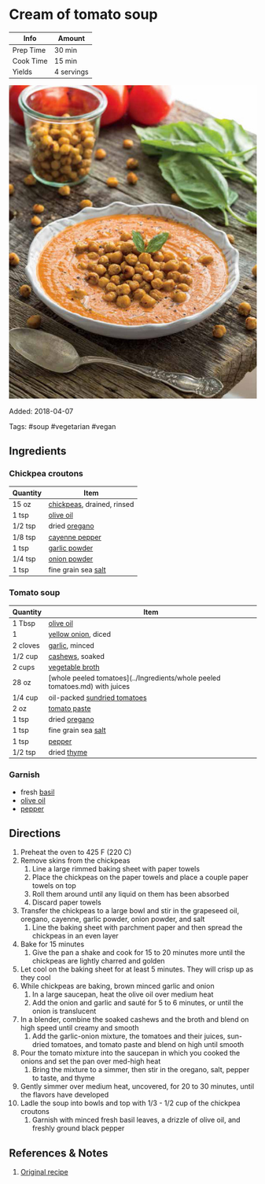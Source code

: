 # Cream of tomato soup

| Info      | Amount     |
| --------- | ---------- |
| Prep Time | 30 min     |
| Cook Time | 15 min     |
| Yields    | 4 servings |

![Cream of tomato soup](../Media/cream-tomato.jpg)

Added: 2018-04-07

Tags: #soup #vegetarian #vegan

## Ingredients

### Chickpea croutons

| Quantity | Item                                                      |
| -------- | --------------------------------------------------------- |
| 15 oz    | [chickpeas](../Ingredients/chickpeas.md), drained, rinsed |
| 1 tsp    | [olive oil](../Ingredients/olive%20oil.md)                  |
| 1/2 tsp  | dried [oregano](../Ingredients/oregano.md)                |
| 1/8 tsp  | [cayenne pepper](../Ingredients/cayenne%20pepper.md)        |
| 1 tsp    | [garlic powder](../Ingredients/garlic-powder.md)          |
| 1/4 tsp  | [onion powder](../Ingredients/onion-powder.md)            |
| 1 tsp    | fine grain sea [salt](../Ingredients/salt.md)             |

### Tomato soup

| Quantity | Item                                                                         |
| -------- | ---------------------------------------------------------------------------- |
| 1 Tbsp   | [olive oil](../Ingredients/olive%20oil.md)                                     |
| 1        | [yellow onion](../Ingredients/yellow-onion.md), diced                        |
| 2 cloves | [garlic](../Ingredients/garlic.md), minced                                   |
| 1/2 cup  | [cashews](../Ingredients/cashews.md), soaked                                 |
| 2 cups   | [vegetable broth](../Ingredients/vegetable%20broth.md)                         |
| 28 oz    | [whole peeled tomatoes](../Ingredients/whole peeled tomatoes.md) with juices |
| 1/4 cup  | oil-packed [sundried tomatoes](../Ingredients/sundried-tomatoes.md)          |
| 2 oz     | [tomato paste](../Ingredients/tomato%20paste.md)                               |
| 1 tsp    | dried [oregano](../Ingredients/oregano.md)                                   |
| 1 tsp    | fine grain sea [salt](../Ingredients/salt.md)                                |
| 1 tsp    | [pepper](../Ingredients/pepper.md)                                           |
| 1/2 tsp  | dried [thyme](../Ingredients/thyme.md)                                       |

### Garnish

* fresh [basil](../Ingredients/basil.md)
* [olive oil](../Ingredients/olive%20oil.md)
* [pepper](../Ingredients/pepper.md)

## Directions

1. Preheat the oven to 425 F (220 C)
2. Remove skins from the chickpeas
   1. Line a large rimmed baking sheet with paper towels
   2. Place the chickpeas on the paper towels and place a couple paper towels on top
   3. Roll them around until any liquid on them has been absorbed
   4. Discard paper towels
3. Transfer the chickpeas to a large bowl and stir in the grapeseed oil, oregano, cayenne, garlic powder, onion powder, and salt
   1. Line the baking sheet with parchment paper and then spread the chickpeas in an even layer
4. Bake for 15 minutes
   1. Give the pan a shake and cook for 15 to 20 minutes more until the chickpeas are lightly charred and golden
5. Let cool on the baking sheet for at least 5 minutes. They will crisp up as they cool
6. While chickpeas are baking, brown minced garlic and onion
   1. In a large saucepan, heat the olive oil over medium heat
   2. Add the onion and garlic and sauté for 5 to 6 minutes, or until the onion is translucent
7. In a blender, combine the soaked cashews and the broth and blend on high speed until creamy and smooth
   1. Add the garlic-onion mixture, the tomatoes and their juices, sun-dried tomatoes, and tomato paste and blend on high until smooth
8. Pour the tomato mixture into the saucepan in which you cooked the onions and set the pan over med-high heat
   1. Bring the mixture to a simmer, then stir in the oregano, salt, pepper to taste, and thyme
9. Gently simmer over medium heat, uncovered, for 20 to 30 minutes, until the flavors have developed
10. Ladle the soup into bowls and top with 1/3 - 1/2 cup of the chickpea croutons
    1. Garnish with minced fresh basil leaves, a drizzle of olive oil, and freshly ground black pepper

## References & Notes

1. [Original recipe](http://www.styleathome.com/food-and-drink/recipes/article/recipe-cream-of-tomato-soup-with-roasted-italian-chickpea-croutons)
